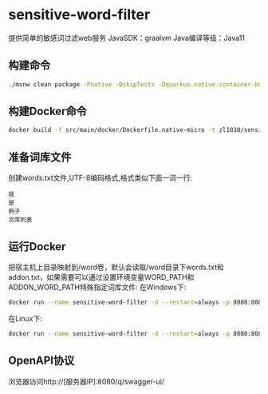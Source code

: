 # sensitive-word-filter

提供简单的敏感词过滤web服务
JavaSDK：graalvm
Java编译等级：Java11

## 构建命令

```bash
./mvnw clean package -Pnative -DskipTests -Dquarkus.native.container-build=true -f pom.xml
```

## 构建Docker命令

```bash
docker build -f src/main/docker/Dockerfile.native-micro -t zl1030/sensitive-word-filter:0.6 .
```

## 准备词库文件

创建words.txt文件,UTF-8编码格式,格式类似下面一词一行:

```
我
是
例子
次库列表
```

## 运行Docker

把宿主机上目录映射到/word卷，默认会读取/word目录下words.txt和addon.txt，如果需要可以通过设置环境变量WORD_PATH和ADDON_WORD_PATH特殊指定词库文件:
在Windows下:

```bash
docker run --name sensitive-word-filter -d --restart=always -p 8080:8080 -v d:/:/word zl1030/sensitive-word-filter
```

在Linux下:

```bash
docker run --name sensitive-word-filter -d --restart=always -p 8080:8080 -v /data:/word zl1030/sensitive-word-filter
```

## OpenAPI协议
浏览器访问http://[服务器IP]:8080/q/swagger-ui/
